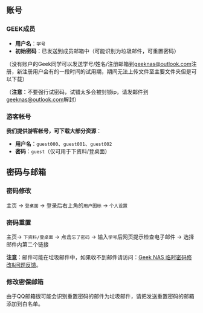 ## 账号 ##
### GEEK成员

- **用户名**：`学号`
- **初始密码**：已发送到成员邮箱中（可能识别为垃圾邮件，可重置密码）

（没有账户的Geek同学可以发送学号/姓名/注册邮箱到[geeknas@outlook.com](mailto:geeknas@outlook.com?subject=GEEKNAS注册&body=学号：姓名：注册邮箱：)注册，新注册用户会有的一段时间的试用期，期间无法上传文件至主要文件夹但是可以下载）

（**注意**：不要强行试密码，试错太多会被封锁ip，请发邮件到[geeknas@outlook.com](mailto:geeknas@outlook.com)解封）

### 游客帐号

**我们提供游客帐号，可下载大部分资源**：

- **用户名**：`guest000`、`guest001`、`guest002`
- **密码**：`guest`（仅可用于下资料/登桌面）

## 密码与邮箱 ##
### 密码修改
主页 -> `登桌面` -> 登录后右上角的`用户图标` -> `个人设置`

### 密码重置

主页-> `下资料/登桌面` -> 点击`忘了密码` -> 输入`学号`后网页提示检查电子邮件 -> 选择邮件内第二个链接

**注意**：邮件可能在垃圾邮件中，如果收不到邮件请访问：[Geek NAS 临时密码修改&问题反馈](https://wj.qq.com/s2/2835443/3f2d/)。

### 修改密保邮箱

由于QQ邮箱很可能会识别重置密码的邮件为垃圾邮件，请把发送重置密码的邮箱添加到白名单。

